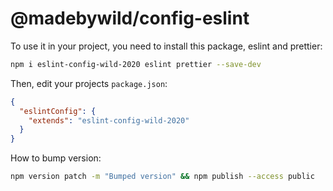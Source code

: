 # @madebywild/config-eslint

To use it in your project, you need to install this package, eslint and prettier:

```bash
npm i eslint-config-wild-2020 eslint prettier --save-dev
```

Then, edit your projects `package.json`:

```json
{
  "eslintConfig": {
    "extends": "eslint-config-wild-2020"
  }
}
```

How to bump version:

```bash
npm version patch -m "Bumped version" && npm publish --access public
```
